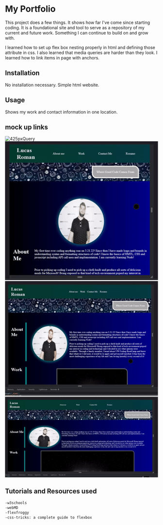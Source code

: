 # My Portfolio

This project does a few things. It shows how far I've come since starting coding. It is a foundational site and tool to serve as a repository of my current and future work. Something I can continue to build on and grow with. 

I learned how to set up flex box nesting properly in html and defining those attribute in css. I also learned that media queries are harder than they look. I learned how to link items in page with anchors. 


## Installation

No installation necessary. Simple html website. 

## Usage 

Shows my work and contact information in one location. 

## mock up links

![425pxQuery](./assets/images/425-query.gif)
![768pxQuery](./assets/images/768-query.gif)
![1024pxQuery](./assets/images/1024-%20query.gif)
![1440pxQuery](./assets/images/1440-query.gif)

## Tutorials and Resources used
    -w3schools
    -webMD
    -flexfroggy
    -css-tricks: a complete guide to flexbox
    